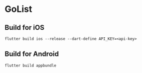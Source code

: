 # GoList

## Build for iOS

    flutter build ios --release --dart-define API_KEY=<api-key>

## Build for Android

    flutter build appbundle
